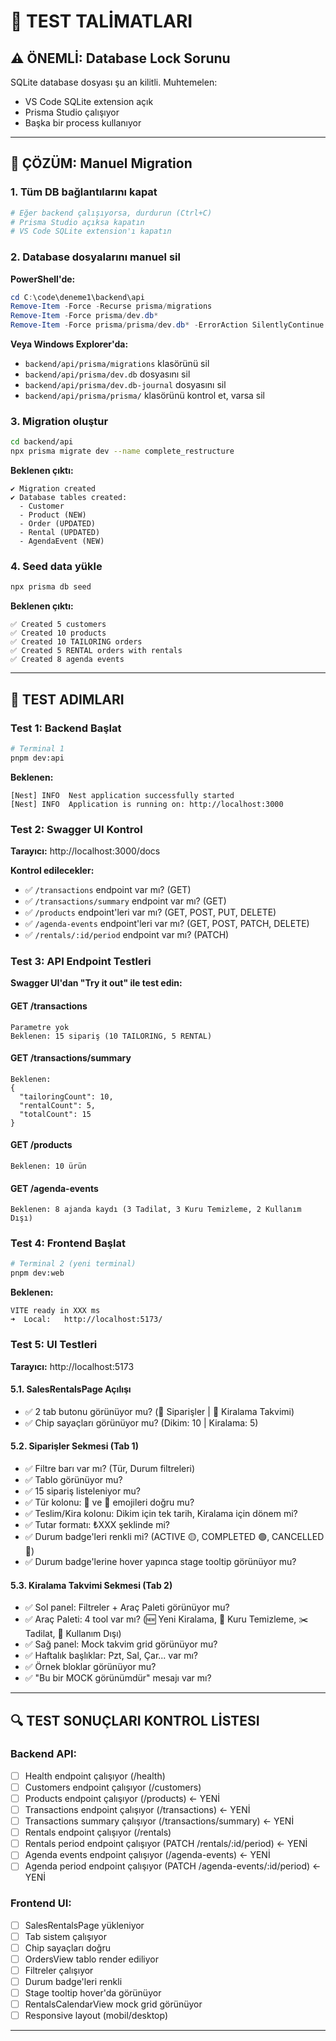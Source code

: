 # 🧪 TEST TALİMATLARI

## ⚠️ ÖNEMLİ: Database Lock Sorunu

SQLite database dosyası şu an kilitli. Muhtemelen:
- VS Code SQLite extension açık
- Prisma Studio çalışıyor
- Başka bir process kullanıyor

---

## 🔧 ÇÖZÜM: Manuel Migration

### **1. Tüm DB bağlantılarını kapat**

```bash
# Eğer backend çalışıyorsa, durdurun (Ctrl+C)
# Prisma Studio açıksa kapatın
# VS Code SQLite extension'ı kapatın
```

### **2. Database dosyalarını manuel sil**

**PowerShell'de:**
```powershell
cd C:\code\deneme1\backend\api
Remove-Item -Force -Recurse prisma/migrations
Remove-Item -Force prisma/dev.db*
Remove-Item -Force prisma/prisma/dev.db* -ErrorAction SilentlyContinue
```

**Veya Windows Explorer'da:**
- `backend/api/prisma/migrations` klasörünü sil
- `backend/api/prisma/dev.db` dosyasını sil
- `backend/api/prisma/dev.db-journal` dosyasını sil
- `backend/api/prisma/prisma/` klasörünü kontrol et, varsa sil

### **3. Migration oluştur**

```bash
cd backend/api
npx prisma migrate dev --name complete_restructure
```

**Beklenen çıktı:**
```
✔ Migration created
✔ Database tables created:
  - Customer
  - Product (NEW)
  - Order (UPDATED)
  - Rental (UPDATED)
  - AgendaEvent (NEW)
```

### **4. Seed data yükle**

```bash
npx prisma db seed
```

**Beklenen çıktı:**
```
✅ Created 5 customers
✅ Created 10 products
✅ Created 10 TAILORING orders
✅ Created 5 RENTAL orders with rentals
✅ Created 8 agenda events
```

---

## 🚀 TEST ADIMLARI

### **Test 1: Backend Başlat**

```bash
# Terminal 1
pnpm dev:api
```

**Beklenen:**
```
[Nest] INFO  Nest application successfully started
[Nest] INFO  Application is running on: http://localhost:3000
```

### **Test 2: Swagger UI Kontrol**

**Tarayıcı:** http://localhost:3000/docs

**Kontrol edilecekler:**
- ✅ `/transactions` endpoint var mı? (GET)
- ✅ `/transactions/summary` endpoint var mı? (GET)
- ✅ `/products` endpoint'leri var mı? (GET, POST, PUT, DELETE)
- ✅ `/agenda-events` endpoint'leri var mı? (GET, POST, PATCH, DELETE)
- ✅ `/rentals/:id/period` endpoint var mı? (PATCH)

### **Test 3: API Endpoint Testleri**

**Swagger UI'dan "Try it out" ile test edin:**

#### **GET /transactions**
```
Parametre yok
Beklenen: 15 sipariş (10 TAILORING, 5 RENTAL)
```

#### **GET /transactions/summary**
```
Beklenen:
{
  "tailoringCount": 10,
  "rentalCount": 5,
  "totalCount": 15
}
```

#### **GET /products**
```
Beklenen: 10 ürün
```

#### **GET /agenda-events**
```
Beklenen: 8 ajanda kaydı (3 Tadilat, 3 Kuru Temizleme, 2 Kullanım Dışı)
```

### **Test 4: Frontend Başlat**

```bash
# Terminal 2 (yeni terminal)
pnpm dev:web
```

**Beklenen:**
```
VITE ready in XXX ms
➜  Local:   http://localhost:5173/
```

### **Test 5: UI Testleri**

**Tarayıcı:** http://localhost:5173

#### **5.1. SalesRentalsPage Açılışı**
- ✅ 2 tab butonu görünüyor mu? (🧵 Siparişler | 📆 Kiralama Takvimi)
- ✅ Chip sayaçları görünüyor mu? (Dikim: 10 | Kiralama: 5)

#### **5.2. Siparişler Sekmesi (Tab 1)**
- ✅ Filtre barı var mı? (Tür, Durum filtreleri)
- ✅ Tablo görünüyor mu?
- ✅ 15 sipariş listeleniyor mu?
- ✅ Tür kolonu: 🧵 ve 📆 emojileri doğru mu?
- ✅ Teslim/Kira kolonu: Dikim için tek tarih, Kiralama için dönem mi?
- ✅ Tutar formatı: ₺XXX şeklinde mi?
- ✅ Durum badge'leri renkli mi? (ACTIVE 🟡, COMPLETED 🟢, CANCELLED 🔴)
- ✅ Durum badge'lerine hover yapınca stage tooltip görünüyor mu?

#### **5.3. Kiralama Takvimi Sekmesi (Tab 2)**
- ✅ Sol panel: Filtreler + Araç Paleti görünüyor mu?
- ✅ Araç Paleti: 4 tool var mı? (🆕 Yeni Kiralama, 🧼 Kuru Temizleme, ✂️ Tadilat, 🚫 Kullanım Dışı)
- ✅ Sağ panel: Mock takvim grid görünüyor mu?
- ✅ Haftalık başlıklar: Pzt, Sal, Çar... var mı?
- ✅ Örnek bloklar görünüyor mu?
- ✅ "Bu bir MOCK görünümdür" mesajı var mı?

---

## 🔍 TEST SONUÇLARI KONTROL LİSTESI

### Backend API:
- [ ] Health endpoint çalışıyor (/health)
- [ ] Customers endpoint çalışıyor (/customers)
- [ ] Products endpoint çalışıyor (/products) ← YENİ
- [ ] Transactions endpoint çalışıyor (/transactions) ← YENİ
- [ ] Transactions summary çalışıyor (/transactions/summary) ← YENİ
- [ ] Rentals endpoint çalışıyor (/rentals)
- [ ] Rentals period endpoint çalışıyor (PATCH /rentals/:id/period) ← YENİ
- [ ] Agenda events endpoint çalışıyor (/agenda-events) ← YENİ
- [ ] Agenda period endpoint çalışıyor (PATCH /agenda-events/:id/period) ← YENİ

### Frontend UI:
- [ ] SalesRentalsPage yükleniyor
- [ ] Tab sistem çalışıyor
- [ ] Chip sayaçları doğru
- [ ] OrdersView tablo render ediliyor
- [ ] Filtreler çalışıyor
- [ ] Durum badge'leri renkli
- [ ] Stage tooltip hover'da görünüyor
- [ ] RentalsCalendarView mock grid görünüyor
- [ ] Responsive layout (mobil/desktop)

---



